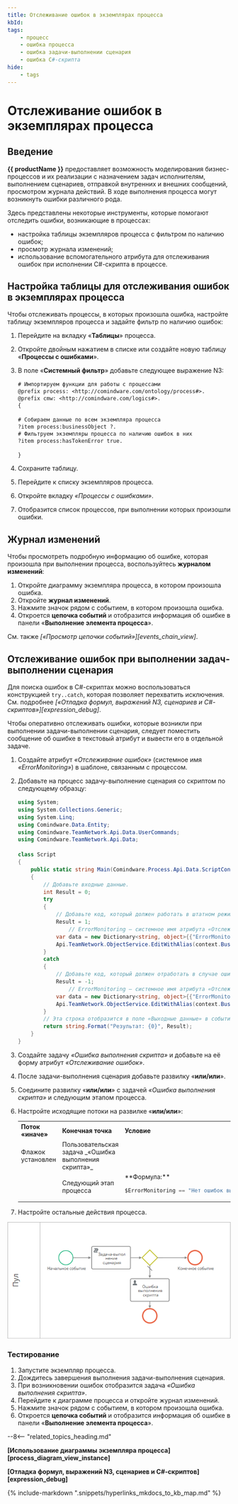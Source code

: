 ```yaml
---
title: Отслеживание ошибок в экземплярах процесса
kbId: 
tags:
    - процесс
    - ошибка процесса
    - ошибка задачи-выполнении сценария
    - ошибка C#-скрипта
hide:
    - tags
---
```


# Отслеживание ошибок в экземплярах процесса

## Введение

**{{ productName }}** предоставляет возможность моделирования бизнес-процессов и их реализации с назначением задач исполнителям, выполнением сценариев, отправкой внутренних и внешних сообщений, просмотром журнала действий. В ходе выполнения процесса могут возникнуть ошибки различного рода.

Здесь представлены некоторые инструменты, которые помогают отследить ошибки, возникающие в процессах:

- настройка таблицы экземпляров процесса с фильтром по наличию ошибок;
- просмотр журнала изменений;
- использование вспомогательного атрибута для отслеживания ошибок при исполнении C#-скрипта в процессе.

## Настройка таблицы для отслеживания ошибок в экземплярах процесса

Чтобы отслеживать процессы, в которых произошла ошибка, настройте таблицу экземпляров процесса и задайте фильтр по наличию ошибок:

1. Перейдите на вкладку «**Таблицы**» процесса.
2. Откройте двойным нажатием в списке или создайте новую таблицу «**Процессы с ошибками**».
3. В поле «**Системный фильтр**» добавьте следующее выражение N3:

    ``` turtle
    # Импортируем функции для работы с процессами
    @prefix process: <http://comindware.com/ontology/process#>.
    @prefix cmw: <http://comindware.com/logics#>.
    {
    
    # Собираем данные по всем экземпляра процесса
    ?item process:businessObject ?.
    # Фильтруем экземпляры процесса по наличию ошибок в них
    ?item process:hasTokenError true.

    }
    ```

4. Сохраните таблицу.
5. Перейдите к списку экземпляров процесса.
6. Откройте вкладку _«Процессы с ошибками»_.
7. Отобразится список процессов, при выполнении которых произошли ошибки.

## Журнал изменений

Чтобы просмотреть подробную информацию об ошибке, которая произошла при выполнении процесса, воспользуйтесь **журналом изменений**:

1. Откройте диаграмму экземпляра процесса, в котором произошла ошибка.
2. Откройте **журнал изменений**.
3. Нажмите значок <i class="fa-light fa-circle-exclamation"></i> рядом с событием, в котором произошла ошибка.
4. Откроется **цепочка событий** и отобразится информация об ошибке в панели «**Выполнение элемента процесса**».

См. также _[«Просмотр цепочки событий»][events_chain_view]_.

## Отслеживание ошибок при выполнении задач-выполнении сценария

Для поиска ошибок в C#-скриптах можно воспользоваться конструкцией `try..catch`, которая позволяет перехватить исключения. См. подробнее _[«Отладка формул, выражений N3, сценариев и C#-скриптов»][expression_debug]_.

Чтобы оперативно отслеживать ошибки, которые возникли при выполнении задачи-выполнении сценария, следует поместить сообщение об ошибке в текстовый атрибут и вывести его в отдельной задаче.

1. Создайте атрибут _«Отслеживание ошибок»_ (системное имя _«ErrorMonitoring»_) в шаблоне, связанным с процессом.
2. Добавьте на процесс задачу-выполнение сценария со скриптом по следующему образцу:

    ``` cs
    using System;
    using System.Collections.Generic;
    using System.Linq;
    using Comindware.Data.Entity;
    using Comindware.TeamNetwork.Api.Data.UserCommands;
    using Comindware.TeamNetwork.Api.Data;

    class Script
    {
        public static string Main(Comindware.Process.Api.Data.ScriptContext context, Comindware.Entities entities)
        {
            // Добавьте входные данные.
            int Result = 0;
            try
            {
                // Добавьте код, который должен работать в штатном режиме.
                Result = 1;
                    // ErrorMonitoring — системное имя атрибута «Отслеживание ошибок»
                var data = new Dictionary<string, object>{{"ErrorMonitoring", "Нет ошибок выполнения скрипта"}};
                Api.TeamNetwork.ObjectService.EditWithAlias(context.BusinessObjectId, data);
            }
            catch
            {
                // Добавьте код, который должен отработать в случае ошибки.
                Result = -1;
                    // ErrorMonitoring — системное имя атрибута «Отслеживание ошибок»
                var data = new Dictionary<string, object>{{"ErrorMonitoring", "Ошибка выполнения скрипта"}};
                Api.TeamNetwork.ObjectService.EditWithAlias(context.BusinessObjectId, data);
            }
            // Эта строка отобразится в поле «Выходные данные» в событии «Скрипт выполнен» в цепочке событий для задачи-выполнения сценария.
            return string.Format("Результат: {0}", Result);
        }
    }
    ```

3. Создайте задачу _«Ошибка выполнения скрипта»_ и добавьте на её форму атрибут _«Отслеживание ошибок»_.
4. После задачи-выполнения сценария добавьте развилку «**или/или**».
5. Соедините развилку «**или/или**» с задачей _«Ошибка выполнения скрипта»_ и следующим этапом процесса.
6. Настройте исходящие потоки на развилке «**или/или**»:

    <table block="markdown">
    <tbody block="markdown">
    <tr block="markdown">
    <th block="markdown">
    Поток «иначе»
    </th>
    <th block="markdown">
    Конечная точка
    </th>
    <th block="markdown">
    Условие
    </th>
    </tr>
    <tr block="markdown">
    <td block="markdown">
    Флажок установлен
    </td>
    <td block="markdown">
    Пользовательская задача _«Ошибка выполнения скрипта»_
    </td>
    <td block="markdown">
    </td>
    </tr>
    <tr block="markdown">
    <td block="markdown">
    </td>
    <td block="markdown">
    Следующий этап процесса
    </td>
    <td block="markdown">
    **Формула:**

    ``` cs
    $ErrorMonitoring == "Нет ошибок выполнения скрипта"
    ```

    </td>
    </tr>
    </tbody>
    </table>

7. Настройте остальные действия процесса.

_![Диаграмма процесса с использованием задачи «Ошибка выполнения скрипта»](img/process_debug_process_diagram.png)_

### Тестирование

1. Запустите экземпляр процесса.
2. Дождитесь завершения выполнения задачи-выполнения сценария.
3. При возникновении ошибок отобразится задача  _«Ошибка выполнения скрипта»_.
4. Перейдите к диаграмме процесса и откройте журнал изменений.
5. Нажмите значок <i class="fa-light fa-circle-exclamation"></i> рядом с событием, в котором произошла ошибка.
6. Откроется **цепочка событий** и отобразится информация об ошибке в панели «**Выполнение элемента процесса**».

--8<-- "related_topics_heading.md"

**[Использование диаграммы экземпляра процесса][process_diagram_view_instance]**

**[Отладка формул, выражений N3, сценариев и C#-скриптов][expression_debug]**

{% include-markdown ".snippets/hyperlinks_mkdocs_to_kb_map.md" %}
